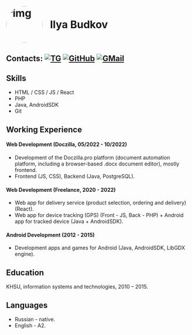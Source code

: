 <h1>
    <div style="display: flex; align-items: center;justify-content: flex-start; gap:20px;">
        <img src="https://avatars.githubusercontent.com/u/40955392?v=4" width="100px" style="border-radius: 50px" alt="img">
        Ilya Budkov
    </div>
</h1>

## Contacts: [![TG](https://img.shields.io/badge/Telegram-gray?logo=telegram&style=flat)](https://t.me/Ilya_93B) [![GitHub](https://img.shields.io/badge/GitHub-gray?logo=github&style=flat)](https://github.com/AndroidEl93) [![GMail](https://img.shields.io/badge/GMail-gray?logo=gmail&style=flat)](mailto:androidel93@gmail.com)

## Skills

-   HTML / CSS / JS / React
-   PHP
-   Java, AndroidSDK
-   Git

## Working Experience

#### Web Development (Doczilla, 05/2022 - 10/2022)

-   Development of the Doczilla.pro platform (document automation platform, including a browser-based .docx document editor), mostly frontend.
-   Frontend (JS, CSS), Backend (Java, PostgreSQL).

#### Web Development (Freelance, 2020 - 2022)

-   Web app for delivery service (product selection, ordering and delivery) (React).
-   Web app for device tracking (GPS) (Front - JS, Back - PHP) + Android app for tracked device (Java + AndroidSDK).

#### Android Development (2012 - 2015)

-   Development apps and games for Android (Java, AndroidSDK, LibGDX engine).

## Education

KHSU, information systems and technologies, 2010 – 2015.

## Languages

-   Russian - native.
-   English - A2.
